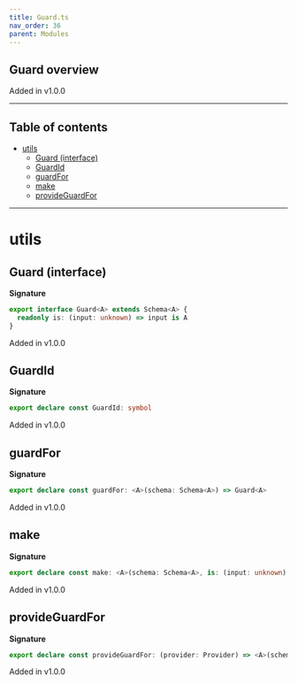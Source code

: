```yaml
---
title: Guard.ts
nav_order: 36
parent: Modules
---
```


## Guard overview

Added in v1.0.0

---

<h2 class="text-delta">Table of contents</h2>

- [utils](#utils)
  - [Guard (interface)](#guard-interface)
  - [GuardId](#guardid)
  - [guardFor](#guardfor)
  - [make](#make)
  - [provideGuardFor](#provideguardfor)

---

# utils

## Guard (interface)

**Signature**

```ts
export interface Guard<A> extends Schema<A> {
  readonly is: (input: unknown) => input is A
}
```

Added in v1.0.0

## GuardId

**Signature**

```ts
export declare const GuardId: symbol
```

Added in v1.0.0

## guardFor

**Signature**

```ts
export declare const guardFor: <A>(schema: Schema<A>) => Guard<A>
```

Added in v1.0.0

## make

**Signature**

```ts
export declare const make: <A>(schema: Schema<A>, is: (input: unknown) => input is A) => Guard<A>
```

Added in v1.0.0

## provideGuardFor

**Signature**

```ts
export declare const provideGuardFor: (provider: Provider) => <A>(schema: Schema<A>) => Guard<A>
```

Added in v1.0.0
